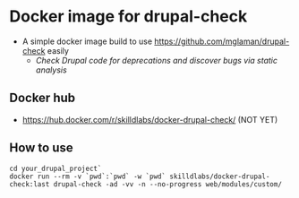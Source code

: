 # Docker image for drupal-check

- A simple docker image build to use https://github.com/mglaman/drupal-check easily
  - _Check Drupal code for deprecations and discover bugs via static analysis_

## Docker hub

- https://hub.docker.com/r/skilldlabs/docker-drupal-check/ (NOT YET)


## How to use

```
cd your_drupal_project`
docker run --rm -v `pwd`:`pwd` -w `pwd` skilldlabs/docker-drupal-check:last drupal-check -ad -vv -n --no-progress web/modules/custom/
```
